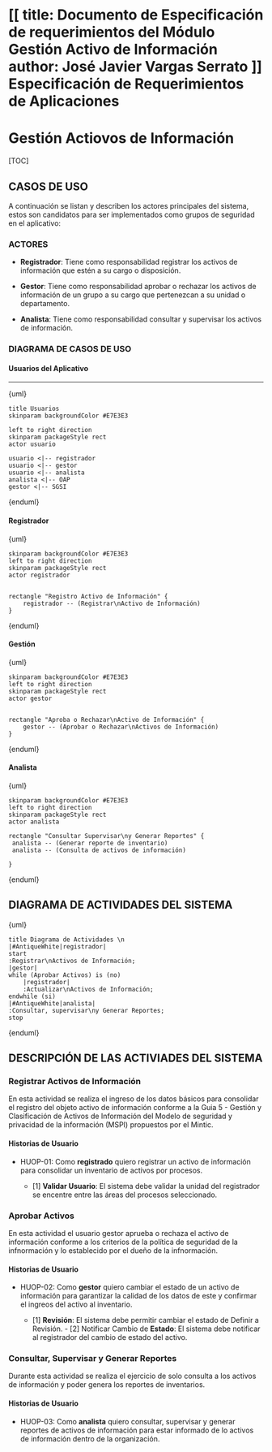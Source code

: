 [[
title: Documento de Especificación de requerimientos del Módulo Gestión Activo de Información
author: José Javier Vargas Serrato
]]
Especificación de Requerimientos de Aplicaciones
=================================================

Gestión Actiovos de Información
=============================================

[TOC]

CASOS DE USO
------------

A continuación se listan y describen los actores principales del sistema, estos son candidatos para ser implementados como grupos de seguridad en el aplicativo:

### ACTORES

* **Registrador**: Tiene como responsabilidad registrar los activos de información que estén a su cargo o disposición.

* **Gestor**: Tiene como responsabilidad aprobar o rechazar los activos de información de un grupo a su cargo que pertenezcan a su unidad o departamento.

* **Analista**: Tiene como responsabilidad consultar y supervisar  los activos de información.

### DIAGRAMA DE CASOS DE USO

#### Usuarios del Aplicativo
***

{uml}

	title Usuarios
	skinparam backgroundColor #E7E3E3

	left to right direction
	skinparam packageStyle rect
	actor usuario

	usuario <|-- registrador
	usuario <|-- gestor
	usuario <|-- analista
	analista <|-- OAP
	gestor <|-- SGSI

{enduml}

#### Registrador

{uml}

	skinparam backgroundColor #E7E3E3
	left to right direction
	skinparam packageStyle rect
	actor registrador


	rectangle "Registro Activo de Información" {
		registrador -- (Registrar\nActivo de Información)
	}

{enduml}

#### Gestión

{uml}

	skinparam backgroundColor #E7E3E3
	left to right direction
	skinparam packageStyle rect
	actor gestor


	rectangle "Aproba o Rechazar\nActivo de Información" {
		gestor -- (Aprobar o Rechazar\nActivos de Información)
	}

{enduml}

#### Analista

{uml}

	skinparam backgroundColor #E7E3E3
	left to right direction
	skinparam packageStyle rect
	actor analista

	rectangle "Consultar Supervisar\ny Generar Reportes" {
	 analista -- (Generar reporte de inventario)
	 analista -- (Consulta de activos de información)

	}


{enduml}


DIAGRAMA DE ACTIVIDADES DEL SISTEMA
-----------------------------------

{uml}

	title Diagrama de Actividades \n
	|#AntiqueWhite|registrador|
	start
	:Registrar\nActivos de Información;
	|gestor|
	while (Aprobar Activos) is (no)
		|registrador|
		:Actualizar\nActivos de Información;
	endwhile (si)
	|#AntiqueWhite|analista|
	:Consultar, supervisar\ny Generar Reportes;
	stop


{enduml}

## DESCRIPCIÓN DE LAS ACTIVIADES DEL SISTEMA

### Registrar Activos de Información
En esta actividad se realiza el ingreso de los datos básicos para consolidar el registro del objeto activo de información conforme a la Guia 5 - Gestión  y Clasificación de Activos de Información del Modelo de seguridad y privacidad de la información (MSPI) propuestos por el Mintic.

#### Historias de Usuario

- HUOP-01: Como **registrado** quiero registrar un activo de información para consolidar un inventario de activos por procesos.

    - [1] **Validar Usuario**: El sistema debe validar la unidad del registrador se encentre entre las áreas del procesos seleccionado.

### Aprobar Activos
En esta actividad el usuario gestor aprueba o rechaza el activo de información conforme a los criterios de la política de seguridad de la infnormación y lo establecido por el dueño de la infnormación.

#### Historias de Usuario

- HUOP-02: Como **gestor** quiero cambiar el estado de un activo de información para garantizar la calidad de los datos de este y confirmar el ingreos del activo al inventario.

    - [1] **Revisión**: El sistema debe permitir cambiar el estado de  Definir a Revisión.		- [2] Notificar Cambio de **Estado**: El sistema debe notificar al registrador del cambio de estado del activo.

### Consultar, Supervisar y Generar Reportes
Durante esta actividad se realiza el ejercicio de solo consulta a los activos de información y poder genera los reportes de inventarios.

#### Historias de Usuario

- HUOP-03: Como **analista** quiero consultar, supervisar y generar reportes de activos de información para estar informado de lo activos de información dentro de la organización.
